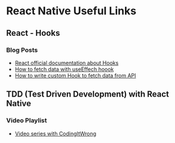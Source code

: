 # React Native Useful Links

## React - Hooks

### Blog Posts

- [React official documentation about Hooks](https://reactjs.org/docs/hooks-intro.html)
- [How to fetch data with useEffech hoook](https://www.robinwieruch.de/react-hooks-fetch-data)
- [How to write custom Hook to fetch data from API](https://medium.com/swlh/fetching-api-data-with-react-hooks-hoc-or-render-prop-ec6b37aa5a87)

## TDD (Test Driven Development) with React Native

### Video Playlist

- [Video series with CodingItWrong](https://www.youtube.com/watch?v=vwIgAHnjc1k&list=PLXXnezSEtvNPZroRdvjhEVzOhURl572Lf&ab_channel=CodingItWrong)
